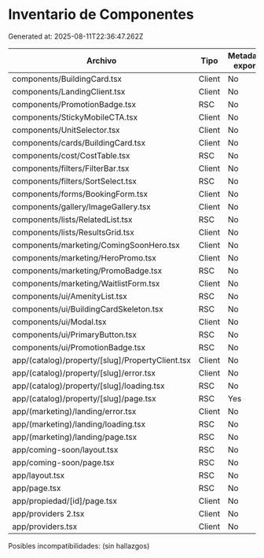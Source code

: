 # Inventario de Componentes

Generated at: 2025-08-11T22:36:47.262Z

| Archivo | Tipo | Metadata export | window/document usado |
| --- | --- | --- | --- |
| components/BuildingCard.tsx | Client | No | No |
| components/LandingClient.tsx | Client | No | No |
| components/PromotionBadge.tsx | RSC | No | No |
| components/StickyMobileCTA.tsx | Client | No | Yes |
| components/UnitSelector.tsx | Client | No | No |
| components/cards/BuildingCard.tsx | Client | No | No |
| components/cost/CostTable.tsx | RSC | No | No |
| components/filters/FilterBar.tsx | Client | No | No |
| components/filters/SortSelect.tsx | RSC | No | No |
| components/forms/BookingForm.tsx | Client | No | Yes |
| components/gallery/ImageGallery.tsx | Client | No | No |
| components/lists/RelatedList.tsx | RSC | No | No |
| components/lists/ResultsGrid.tsx | Client | No | No |
| components/marketing/ComingSoonHero.tsx | Client | No | Yes |
| components/marketing/HeroPromo.tsx | Client | No | Yes |
| components/marketing/PromoBadge.tsx | RSC | No | No |
| components/marketing/WaitlistForm.tsx | Client | No | No |
| components/ui/AmenityList.tsx | RSC | No | No |
| components/ui/BuildingCardSkeleton.tsx | RSC | No | No |
| components/ui/Modal.tsx | Client | No | Yes |
| components/ui/PrimaryButton.tsx | RSC | No | No |
| components/ui/PromotionBadge.tsx | RSC | No | No |
| app/(catalog)/property/[slug]/PropertyClient.tsx | Client | No | No |
| app/(catalog)/property/[slug]/error.tsx | Client | No | No |
| app/(catalog)/property/[slug]/loading.tsx | RSC | No | No |
| app/(catalog)/property/[slug]/page.tsx | RSC | Yes | No |
| app/(marketing)/landing/error.tsx | Client | No | No |
| app/(marketing)/landing/loading.tsx | RSC | No | No |
| app/(marketing)/landing/page.tsx | RSC | No | No |
| app/coming-soon/layout.tsx | RSC | No | No |
| app/coming-soon/page.tsx | RSC | No | No |
| app/layout.tsx | RSC | No | No |
| app/page.tsx | RSC | No | No |
| app/propiedad/[id]/page.tsx | Client | No | Yes |
| app/providers 2.tsx | Client | No | No |
| app/providers.tsx | Client | No | No |

Posibles incompatibilidades:
(sin hallazgos)
